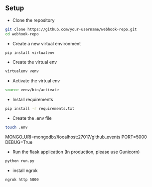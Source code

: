 

## Setup

* Clone the repository

```bash
git clone https://github.com/your-username/webhook-repo.git
cd webhook-repo
```

* Create a new virtual environment

```bash
pip install virtualenv
```

* Create the virtual env

```bash
virtualenv venv
```

* Activate the virtual env

```bash
source venv/bin/activate
```

* Install requirements

```bash
pip install -r requirements.txt
```
* Create the .env file

```bash
touch .env
```
MONGO_URI=mongodb://localhost:27017/github_events
PORT=5000
DEBUG=True

* Run the flask application (In production, please use Gunicorn)

```bash
python run.py
```

* install ngrok

```bash
ngrok http 5000
```
